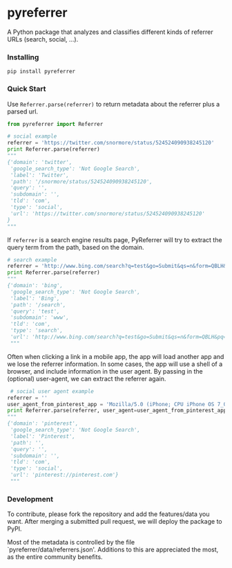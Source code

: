 pyreferrer
==========

A Python package that analyzes and classifies different kinds of referrer URLs (search, social, ...). 

### Installing

`pip install pyreferrer`

### Quick Start

Use `Referrer.parse(referrer)` to return metadata about the referrer plus a parsed url. 

```python
from pyreferrer import Referrer

# social example
referrer = 'https://twitter.com/snormore/status/524524090938245120'
print Referrer.parse(referrer)
"""
{'domain': 'twitter',
 'google_search_type': 'Not Google Search',
 'label': 'Twitter',
 'path': '/snormore/status/524524090938245120',
 'query': '',
 'subdomain': '',
 'tld': 'com',
 'type': 'social',
 'url': 'https://twitter.com/snormore/status/524524090938245120'
}
"""
```

If `referrer` is a search engine results page, PyReferrer will try to extract the query term from the path, based on the domain.

```python
# search example
referrer = 'http://www.bing.com/search?q=test&go=Submit&qs=n&form=QBLH&pq=test&sc=9-4'
print Referrer.parse(referrer)
"""
{'domain': 'bing',
 'google_search_type': 'Not Google Search',
 'label': 'Bing',
 'path': '/search',
 'query': 'test',
 'subdomain': 'www',
 'tld': 'com',
 'type': 'search',
 'url': 'http://www.bing.com/search?q=test&go=Submit&qs=n&form=QBLH&pq=test&sc=9-4'}
 """
```

Often when clicking a link in a mobile app, the app will load another app and we lose the referrer information. In some cases, the app will use a shell of a browser, and include information in the user agent. By passing in the (optional) user-agent, we can extract the referrer again. 

```python
 # social user agent example
referrer = ''
user_agent_from_pinterest_app = 'Mozilla/5.0 (iPhone; CPU iPhone OS 7_0_4 like Mac OS X) AppleWebKit/537.51.1 (KHTML, like Gecko) Mobile/11B554a [Pinterest/iOS]'
print Referrer.parse(referrer, user_agent=user_agent_from_pinterest_app)
"""
{'domain': 'pinterest',
 'google_search_type': 'Not Google Search',
 'label': 'Pinterest',
 'path': '',
 'query': '',
 'subdomain': '',
 'tld': 'com',
 'type': 'social',
 'url': 'pinterest://pinterest.com'}
 """

```


### Development

To contribute, please fork the repository and add the features/data you want. After merging a submitted pull request, we will deploy the package to PyPI. 

Most of the metadata is controlled by the file `pyreferrer/data/referrers.json'. Additions to this are appreciated the most, as the entire community benefits. 


